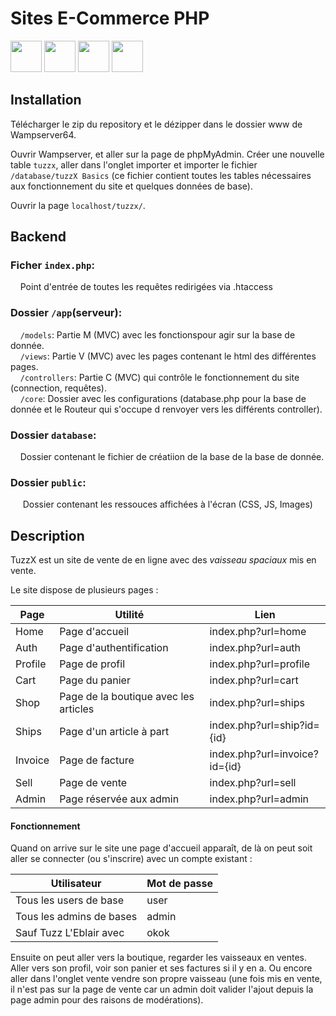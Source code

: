 # Sites E-Commerce PHP

<img height="50" src="https://raw.githubusercontent.com/marwin1991/profile-technology-icons/refs/heads/main/icons/php.png"> <img height="50" src="https://raw.githubusercontent.com/marwin1991/profile-technology-icons/refs/heads/main/icons/html.png"> <img height="50" src="https://raw.githubusercontent.com/marwin1991/profile-technology-icons/refs/heads/main/icons/css.png"> <img height="50" src="https://raw.githubusercontent.com/marwin1991/profile-technology-icons/refs/heads/main/icons/javascript.png">

## Installation

Télécharger le zip du repository et le dézipper dans le dossier www de Wampserver64.

Ouvrir Wampserver, et aller sur la page de phpMyAdmin.
Créer une nouvelle table `tuzzx`, aller dans l'onglet importer et importer le fichier `/database/tuzzX Basics` (ce fichier contient toutes les tables nécessaires aux fonctionnement du site et quelques données de base).

Ouvrir la page `localhost/tuzzx/`.

## Backend

### Ficher `index.php`:  
&nbsp;&nbsp;&nbsp;&nbsp;Point d'entrée de toutes les requêtes redirigées via .htaccess  

### Dossier `/app`(serveur):  
&nbsp;&nbsp;&nbsp;&nbsp;`/models`: Partie M (MVC) avec les fonctionspour agir sur la base de donnée.  
&nbsp;&nbsp;&nbsp;&nbsp;`/views`: Partie V (MVC) avec les pages contenant le html des différentes pages.  
&nbsp;&nbsp;&nbsp;&nbsp;`/controllers`: Partie C (MVC) qui contrôle le fonctionnement du site (connection, requêtes).  
&nbsp;&nbsp;&nbsp;&nbsp;`/core`: Dossier avec les configurations (database.php pour la base de donnée et le Routeur qui s'occupe d renvoyer vers les différents controller).

### Dossier `database`:  
&nbsp;&nbsp;&nbsp;&nbsp;Dossier contenant le fichier de créatiion de la base de la base de donnée.

### Dossier `public`:  
&nbsp;&nbsp;&nbsp;&nbsp; Dossier contenant les ressouces affichées à l'écran (CSS, JS, Images)
    

## Description

TuzzX est un site de vente de en ligne avec des *vaisseau spaciaux* mis en vente.

Le site dispose de plusieurs pages :

|Page   |Utilité|   Lien    |
|-------|-------|-------|
|Home |Page d'accueil|index.php?url=home|
|Auth |Page d'authentification|index.php?url=auth|
|Profile|Page de profil|index.php?url=profile|
|Cart|Page du panier|index.php?url=cart|
|Shop|Page de la boutique avec les articles| index.php?url=ships|
|Ships|Page d'un article à part|index.php?url=ship?id={id}|
|Invoice|Page de facture|index.php?url=invoice?id={id}|
|Sell |Page de vente| index.php?url=sell|
|Admin|Page réservée aux admin|index.php?url=admin|

#### Fonctionnement

Quand on arrive sur le site une page d'accueil apparaît, de là on peut soit aller se connecter (ou s'inscrire) avec un compte existant :

|Utilisateur|Mot de passe|
|---|---|
|Tous les users de base| user |
|Tous les admins de bases| admin |
|Sauf Tuzz L'Eblair avec |okok|

Ensuite on peut aller vers la boutique, regarder les vaisseaux en ventes. Aller vers son profil, voir son panier et ses factures si il y en a. Ou encore aller dans l'onglet vente vendre son propre vaisseau (une fois mis en vente, il n'est pas sur la page de vente car un admin doit valider l'ajout depuis la page admin pour des raisons de modérations).
